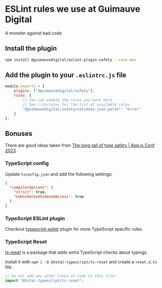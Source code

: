 # ESLint rules we use at Guimauve Digital

A monster against bad code

## Install the plugin

```bash
npm install @guimauvedigital/eslint-plugin-safety --save-dev
```

## Add the plugin to your `.eslintrc.js` file

```js
module.exports = {
    plugins: ["@guimauvedigital/safety"],
    rules: {
        // You can enable the rules you want here
        // See /lib/rules for the list of available rules
        "@guimauvedigital/safety/validate-json-parse": "error"
    }
};
```

## Bonuses

There are good ideas taken from [The long-tail of type safety | App.js Conf 2023](https://youtu.be/3yKv_ReBCpo).

### TypeScript config

Update `tsconfig.json` and add the following settings:

```json
{
  "compilerOptions": {
    "strict": true,
    "noUncheckedIndexedAccess": true
  }
}
```

### TypeScript ESLint plugin

Checkout [typescript-eslint](https://typescript-eslint.io) plugin for more TypeScript specific rules.

### TypeScript Reset

[ts-reset](https://www.totaltypescript.com/ts-reset) is a package that adds extra TypeScript checks about typings.

Install it with `npm i -D @total-typescript/ts-reset` and create a
`reset.d.ts` file:

```ts
// Do not add any other lines of code to this file!
import "@total-typescript/ts-reset";
```
